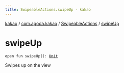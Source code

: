 ```yaml
---
title: SwipeableActions.swipeUp - kakao
---
```


[kakao](../../index.html) / [com.agoda.kakao](../index.html) / [SwipeableActions](index.html) / [swipeUp](.)

# swipeUp

`open fun swipeUp(): `[`Unit`](https://kotlinlang.org/api/latest/jvm/stdlib/kotlin/-unit/index.html)

Swipes up on the view

